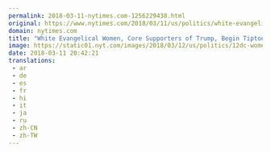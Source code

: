 ```yaml
---
permalink: 2018-03-11-nytimes.com-1256229438.html
original: https://www.nytimes.com/2018/03/11/us/politics/white-evangelical-women-trump.html?partner=rss&amp;emc=rss
domain: nytimes.com
title: "White Evangelical Women, Core Supporters of Trump, Begin Tiptoeing Away"
image: https://static01.nyt.com/images/2018/03/12/us/politics/12dc-womenevangelical-1/merlin_135295923_e2a6fc79-cf50-4027-a098-91f5d42479eb-mediumThreeByTwo440.jpg
date: 2018-03-11 20:42:21
translations: 
 - ar
 - de
 - es
 - fr
 - hi
 - it
 - ja
 - ru
 - zh-CN
 - zh-TW
---
```


